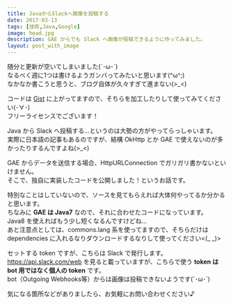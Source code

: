 ```yaml
---
title: JavaからSlackへ画像を投稿する
date: 2017-03-13
tags: [技術,Java,Google]
image: head.jpg
description: GAE からでも Slack へ画像が投稿できるように作ってみました。
layout: post_with_image
---
```


随分と更新が空いてしまいました(´･ω･`)  
なるべく週に1つは書けるようガンバってみたいと思います(^ω^;)  
なかなか書こうと思うと、ブログ自体が久々すぎて進まない(>_<)

コードは [Gist](https://gist.github.com/bvlion/93d708317bba9846de4e29674c5fd003) に上がってますので、そちらを加工したりして使ってみてください(･∀･)  
フリーライセンスでございます！

Java から Slack へ投稿する…というのは大勢の方がやってらっしゃいます。  
実際に日本語の記事もあるのですが、結構 OkHttp とか GAE で使えないのが多かったりするんですよね(>_<)

GAE からデータを送信する場合、HttpURLConnection でガリガリ書かないといけません。  
そこで、独自に実装したコードを公開しました！というお話です。

特別なことはしていないので、ソースを見てもらえれば大体何やってるか分かると思います。  
ちなみに **GAE は Java7** なので、それに合わせたコードになっています。  
Java8 を使えればもう少し短くなるんですけどね…  
あと注意点としては、commons.lang 系を使ってますので、そちらだけは dependencies に入れるなりダウンロードするなりして使ってください<(_ _)>

セットする token ですが、こちらは Slack で発行します。  
https://api.slack.com/web を見ると載っていますが、こちらで使う **token は bot 用ではなく個人の token** です。  
bot（Outgoing Webhooks等）からは画像は投稿できないようです(´･ω･`)

気になる箇所などがありましたら、お気軽にお問い合わせください♪

<script src="https://gist.github.com/bvlion/93d708317bba9846de4e29674c5fd003.js"></script>